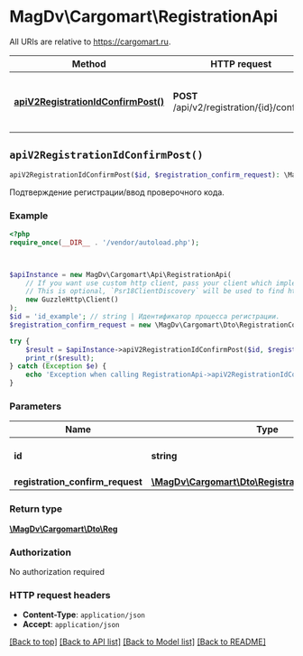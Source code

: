 # MagDv\Cargomart\RegistrationApi

All URIs are relative to https://cargomart.ru.

Method | HTTP request | Description
------------- | ------------- | -------------
[**apiV2RegistrationIdConfirmPost()**](RegistrationApi.md#apiV2RegistrationIdConfirmPost) | **POST** /api/v2/registration/{id}/confirm | Подтверждение регистрации/ввод проверочного кода.


## `apiV2RegistrationIdConfirmPost()`

```php
apiV2RegistrationIdConfirmPost($id, $registration_confirm_request): \MagDv\Cargomart\Dto\Reg
```

Подтверждение регистрации/ввод проверочного кода.

### Example

```php
<?php
require_once(__DIR__ . '/vendor/autoload.php');



$apiInstance = new MagDv\Cargomart\Api\RegistrationApi(
    // If you want use custom http client, pass your client which implements `Psr\Http\Client\ClientInterface`.
    // This is optional, `Psr18ClientDiscovery` will be used to find http client. For instance `GuzzleHttp\Client` implements that interface
    new GuzzleHttp\Client()
);
$id = 'id_example'; // string | Идентификатор процесса регистрации.
$registration_confirm_request = new \MagDv\Cargomart\Dto\RegistrationConfirmRequest(); // \MagDv\Cargomart\Dto\RegistrationConfirmRequest

try {
    $result = $apiInstance->apiV2RegistrationIdConfirmPost($id, $registration_confirm_request);
    print_r($result);
} catch (Exception $e) {
    echo 'Exception when calling RegistrationApi->apiV2RegistrationIdConfirmPost: ', $e->getMessage(), PHP_EOL;
}
```

### Parameters

Name | Type | Description  | Notes
------------- | ------------- | ------------- | -------------
 **id** | **string**| Идентификатор процесса регистрации. |
 **registration_confirm_request** | [**\MagDv\Cargomart\Dto\RegistrationConfirmRequest**](../Model/RegistrationConfirmRequest.md)|  | [optional]

### Return type

[**\MagDv\Cargomart\Dto\Reg**](../Model/Reg.md)

### Authorization

No authorization required

### HTTP request headers

- **Content-Type**: `application/json`
- **Accept**: `application/json`

[[Back to top]](#) [[Back to API list]](../../README.md#endpoints)
[[Back to Model list]](../../README.md#models)
[[Back to README]](../../README.md)

